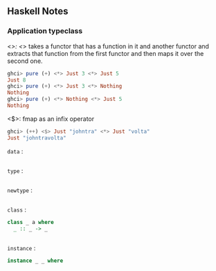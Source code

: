 ## Haskell Notes
### Application typeclass
<*>: <*> takes a functor that has a function in it and another functor and extracts that function from the first functor and then maps it over the second one.

```haskell
ghci> pure (+) <*> Just 3 <*> Just 5
Just 8
ghci> pure (+) <*> Just 3 <*> Nothing
Nothing
ghci> pure (+) <*> Nothing <*> Just 5
Nothing
```

<$>: fmap as an infix operator
```haskell
ghci> (++) <$> Just "johntra" <*> Just "volta"
Just "johntravolta"
```

`data` :
```haskell
```

`type` :
```haskell
```

`newtype` :
```haskell
```

`class` :
```haskell
class _ a where
  _ :: _ -> _
  
```

`instance` :
```haskell
instance _ _ where
```

